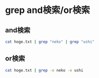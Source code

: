 # grep and検索/or検索


## and検索

```bash
cat hoge.txt | grep "neko" | grep "ushi" 
```


## or検索

```bash
cat hoge.txt | grep -e neko -e ushi 
```
